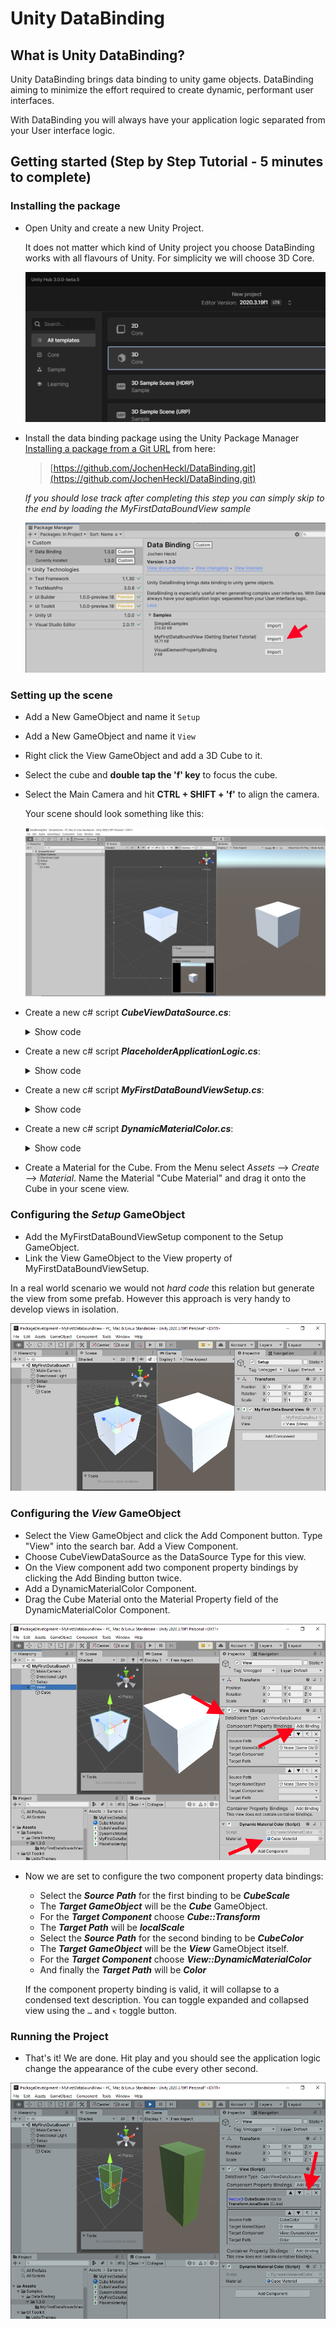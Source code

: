 # Unity DataBinding

## What is Unity DataBinding?

Unity DataBinding brings data binding to unity game objects. DataBinding aiming to minimize the effort required to create dynamic, performant user interfaces.

With DataBinding you will always have your application logic separated from your User interface logic.

## Getting started (Step by Step Tutorial - 5 minutes to complete)

### Installing the package

- Open Unity and create a new Unity Project.

  It does not matter which kind of Unity project you choose DataBinding works with all flavours of Unity. For simplicity we will choose 3D Core.

  ![Create Project](/Documentation~/images/CreateProject.png)

- Install the data binding package using the Unity Package Manager [Installing a package from a Git URL](https://docs.unity3d.com/Manual/upm-ui-giturl.html) from here:
  
  >[https://github.com/JochenHeckl/DataBinding.git](https://github.com/JochenHeckl/DataBinding.git)
  
  *If you should lose track after completing this step you can simply skip to the end by loading the MyFirstDataBoundView sample*

  ![Tutorial Scene](/Documentation~/images/ImportSample.png)

### Setting up the scene

- Add a New GameObject and name it `Setup`
- Add a New GameObject and name it `View`
- Right click the View GameObject and add a 3D Cube to it.
- Select the cube and **double tap the 'f' key** to focus the cube.
- Select the Main Camera and hit **CTRL + SHIFT + 'f'** to align the camera.
  
  Your scene should look something like this:
  
  ![Tutorial Scene](/Documentation~/images/InitialSetup.png)

- Create a new c# script ***CubeViewDataSource.cs***:
  
  <details>
  <summary>Show code</summary>

  ```csharp
  using de.JochenHeckl.Unity.DataBinding;
  using UnityEngine;

  public class CubeViewDataSource : DataSourceBase<CubeViewDataSource>
  {
    public Vector3 CubeScale { get; set; } = Vector3.one;
    public Color CubeColor { get; set; } = Color.grey;
  }
  ```

  </details>

- Create a new c# script ***PlaceholderApplicationLogic.cs***:

  <details>
  <summary>Show code</summary>

  ```csharp
  using UnityEngine;

  /// <summary>
  /// This class is here as a replacement for whatever
  /// application logic your application might implement.
  /// You application might be arbitrarily complex and expose
  /// many data sources - static data sources as well as dynamic ones.
  /// This application is about changing the scale and color of a cube.
  /// That's it for this tutorial.
  /// So the sole data source exposed is a simple CubeViewDataSource.
  /// </summary>
  public class PlaceholderApplicationLogic
  {
    public CubeViewDataSource CubeViewDataSource { get; set; }
    private float _nextCubeUpdateTimeSeconds;

    public void Initialize()
    {
        CubeViewDataSource = new CubeViewDataSource();
        _nextCubeUpdateTimeSeconds = 0f;
    }

    public void Update(float simulationTimeSeconds)
    {
        if ( _nextCubeUpdateTimeSeconds < simulationTimeSeconds )
        {
            _nextCubeUpdateTimeSeconds += 3.0f;

            CubeViewDataSource.NotifyChanges(x =>
            {
                x.CubeScale = Vector3.one + Random.insideUnitSphere;
                x.CubeColor = Random.ColorHSV(0, 1, 0, 1);
            });
        }
    }
  }
  ```

  </details>

- Create a new c# script ***MyFirstDataBoundViewSetup.cs***:
  
  <details>
  <summary>Show code</summary>

  ```csharp
  using de.JochenHeckl.Unity.DataBinding;
  using UnityEngine;

  public class MyFirstDataBoundViewSetup : MonoBehaviour
  {
    public View view;
    private PlaceholderApplicationLogic _placeholderApplicationLogic;
    public void Start()
    {
        _placeholderApplicationLogic = new PlaceholderApplicationLogic();
        _placeholderApplicationLogic.Initialize();

        view.DataSource = _placeholderApplicationLogic.CubeViewDataSource;
    }

    // Update is called once per frame
    public void Update()
    {
        _placeholderApplicationLogic.Update(Time.time);
    }
  }
  ```

  </details>

- Create a new c# script ***DynamicMaterialColor.cs***:

  <details>
  <summary>Show code</summary>
  
  ```csharp
  using UnityEngine;

  public class DynamicMaterialColor : MonoBehaviour
  {
    public Material material;
    public Color Color
    {
        set
        {
            material.color = value;
        }
    }
  }

  ```

  </details>

- Create a Material for the Cube.
  From the Menu select *Assets* --> *Create* --> *Material*. Name the Material "Cube Material" and drag it onto the Cube in your scene view.

### Configuring the ***Setup*** GameObject

- Add the MyFirstDataBoundViewSetup component to the Setup GameObject.
- Link the View GameObject to the View property of MyFirstDataBoundViewSetup.

In a real world scenario we would not *hard code* this relation but generate the view from some prefab. However this approach is very handy to develop views in isolation.

![Setup](/Documentation~/images/SetupInspector.png)

### Configuring the ***View*** GameObject

- Select the View GameObject and click the Add Component button.
  Type "View" into the search bar. Add a View Component.
- Choose CubeViewDataSource as the DataSource Type for this view.
- On the View component add two component property bindings by clicking the Add Binding button twice.
- Add a DynamicMaterialColor Component.
- Drag the Cube Material onto the Material Property field of the DynamicMaterialColor Component.
  
![Setup](/Documentation~/images/ViewInspector01.png)

- Now we are set to configure the two component property data bindings:
  
  - Select the ***Source Path*** for the first binding to be ***CubeScale***
  - The ***Target GameObject*** will be the ***Cube*** GameObject.
  - For the ***Target Component*** choose ***Cube::Transform***
  - The ***Target Path*** will be ***localScale***
  - Select the ***Source Path*** for the second binding to be ***CubeColor***
  - The ***Target GameObject*** will be the ***View*** GameObject itself.
  - For the ***Target Component*** choose ***View::DynamicMaterialColor***
  - And finally the ***Target Path*** will be ***Color***

  If the component property binding is valid, it will collapse to a condensed text description. You can toggle expanded and collapsed view
  using the ```…``` and ```↸``` toggle button.

### Running the Project

- That's it! We are done. Hit play and you should see the application logic change the appearance of the cube every other second.

![Setup](/Documentation~/images/ViewInspector02.png)
